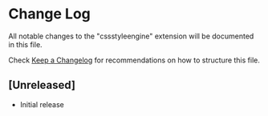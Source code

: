 # Change Log

All notable changes to the "cssstyleengine" extension will be documented in this file.

Check [Keep a Changelog](http://keepachangelog.com/) for recommendations on how to structure this file.

## [Unreleased]

- Initial release